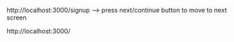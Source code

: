 http://localhost:3000/signup --> press next/continue button to move to next screen

http://localhost:3000/
